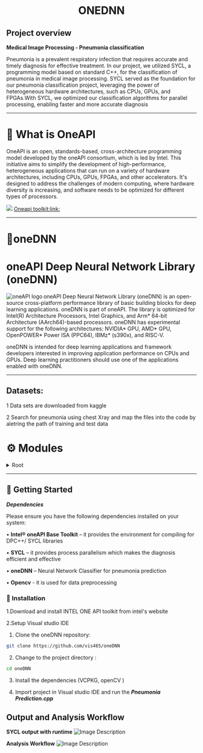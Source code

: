 <div align="center">
<h1 align="center">
ONEDNN</h1>

</div>

## Project overview
**Medical Image Processing - Pneumonia classification**

   Pneumonia is a prevalent respiratory infection that requires accurate and timely
diagnosis for effective treatment. In our project, we utilized SYCL, a programming model based on standard C++,
for the classification of pneumonia in medical image processing. SYCL served as the foundation for our pneumonia classification project,
leveraging the power of heterogeneous hardware architectures, such as CPUs,
GPUs, and FPGAs.With SYCL, we optimized our classification algorithms for parallel processing, enabling faster and more accurate diagnosis

---

# 📍 What is OneAPI

   OneAPI is an open, standards-based, cross-architecture programming model developed by the oneAPI consortium, which is led by Intel. This initiative aims to simplify the development of high-performance, heterogeneous applications that can run on a variety of hardware architectures, including CPUs, GPUs, FPGAs, and other accelerators. It's designed to address the challenges of modern computing, where hardware diversity is increasing, and software needs to be optimized for different types of processors.

   <img src='https://www.intel.com/content/dam/developer/articles/technical/oneapi-what-is-it/f1-oneapi-specification-stack.png' />
<a href='https://www.intel.com/content/www/us/en/developer/tools/oneapi/toolkits.html'>Oneapi toolkit:link:</a>



---


# 📍oneDNN
oneAPI Deep Neural Network Library (oneDNN)
===========================================

<img align="left" src="https://spec.oneapi.io/oneapi-logo-white-scaled.jpg" alt="oneAPI logo">

oneAPI Deep Neural Network Library (oneDNN) is an open-source cross-platform
performance library of basic building blocks for deep learning applications.
oneDNN is part of oneAPI.
The library is optimized for Intel(R) Architecture Processors, Intel Graphics,
and Arm\* 64-bit Architecture (AArch64)-based processors. oneDNN has
experimental support for the following architectures: NVIDIA\* GPU,
AMD\* GPU, OpenPOWER\* Power ISA (PPC64), IBMz\* (s390x), and RISC-V.

oneDNN is intended for deep learning applications and framework
developers interested in improving application performance on CPUs and GPUs.
Deep learning practitioners should use one of the
applications enabled with oneDNN.



---
## Datasets:


1 Data sets are downloaded from kaggle 

2 Search for pneumonia using chest Xray and map the files into the code by aletring the path of training and test data

# ⚙️ Modules

<details closed><summary>Root</summary>

| File                                                                                                    | Summary                   |
| ---                                                                                                     | ---                       |
| [Pneumonia Prediction.cpp](https://github.com/vis465/oneDNN/blob/main/Pneumonia Prediction.cpp)         | HTTPStatus Exception: 401 |
| [Pneumonia Prediction.vcxproj](https://github.com/vis465/oneDNN/blob/main/Pneumonia Prediction.vcxproj) | HTTPStatus Exception: 401 |

</details>

---

## 🚀 Getting Started

***Dependencies***

Please ensure you have the following dependencies installed on your system:

• **Intel® oneAPI Base Toolkit** – it provides the environment for compiling for DPC++/ SYCL libraries

• **SYCL** – it provides process parallelism which makes the diagnosis efficient and effective

• **oneDNN** – Neural Network Classifier for pneumonia prediction

• **Opencv** - it is used for data preprocessing

### 🔧 Installation

1.Download and install INTEL ONE API toolkit from intel's website

2.Setup Visual studio IDE

1. Clone the oneDNN repository:
```sh
git clone https://github.com/vis465/oneDNN
```

2. Change to the project directory :
```sh
cd oneDNN
```

3. Install the dependencies (VCPKG, openCV )

   
4. Import project in Visual studio IDE and run the ***Pneumonia Prediction.cpp***

## Output and Analysis Workflow

**SYCL output with runtime**
<img src="https://drive.google.com/uc?id=1rAKjAyYELabCE_uXoL5uaSZJ1XhNmdVX" alt="Image Description">

**Analysis Workflow**
<img src="https://drive.google.com/uc?id=1ZB5CmaDnr5BBVdIsKnrmatfUQgxoJ6xx" alt="Image Description">



